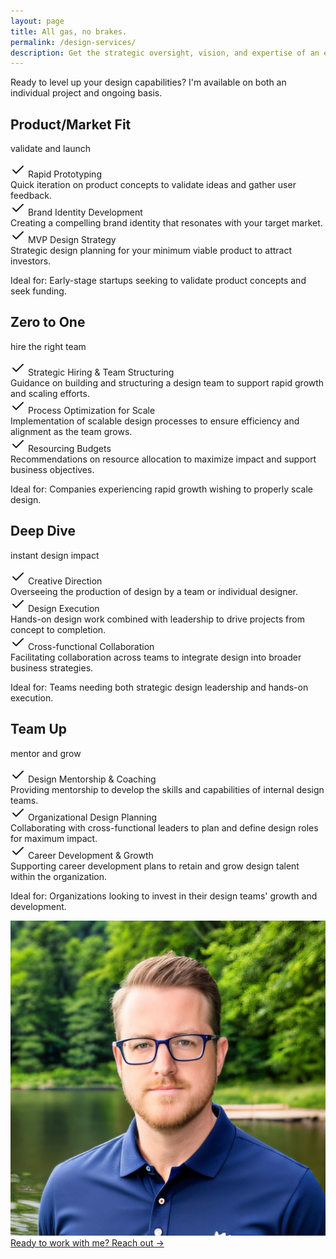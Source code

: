 ```yaml
---
layout: page
title: All gas, no brakes.
permalink: /design-services/
description: Get the strategic oversight, vision, and expertise of an experienced Chief Design Officer on your terms. As a Fractional CDO, I provide hands-on design leadership tailored to the unique needs of your organization, helping you drive impactful design strategies, establish a powerful brand presence, and scale your product or service experience.
---
```


<p class="sub-heading fade-in-element mb-12">Ready to level up your design capabilities? I'm available on both an individual project and ongoing basis.</p>

<div class="{{ page.markdown }} max-w-none">
  <div class="services__container">
      <div class="services__package fade-in-element">
        <h2 class="services__title">Product/Market Fit</h2>
        <p class="services__description">validate and launch</p>
        <div class="services__service-title"><svg xmlns="http://www.w3.org/2000/svg" width="24" height="24" viewBox="0 0 24 24" fill="none" stroke="currentColor" stroke-width="2" stroke-linecap="round" stroke-linejoin="round" class="lucide lucide-check"><path d="M20 6 9 17l-5-5"/></svg> Rapid Prototyping</div>
        <div class="services__service-description">Quick iteration on product concepts to validate ideas and gather user feedback.</div>
        <div class="services__service-title"><svg xmlns="http://www.w3.org/2000/svg" width="24" height="24" viewBox="0 0 24 24" fill="none" stroke="currentColor" stroke-width="2" stroke-linecap="round" stroke-linejoin="round" class="lucide lucide-check"><path d="M20 6 9 17l-5-5"/></svg> Brand Identity Development</div>
        <div class="services__service-description">Creating a compelling brand identity that resonates with your target market.</div>
        <div class="services__service-title"><svg xmlns="http://www.w3.org/2000/svg" width="24" height="24" viewBox="0 0 24 24" fill="none" stroke="currentColor" stroke-width="2" stroke-linecap="round" stroke-linejoin="round" class="lucide lucide-check"><path d="M20 6 9 17l-5-5"/></svg> MVP Design Strategy</div>
        <div class="services__service-description">Strategic design planning for your minimum viable product to attract investors.</div>
        <p class="services__ideal">Ideal for: Early-stage startups seeking to validate product concepts and seek funding.</p>
      </div>
      <div class="services__package fade-in-element">
        <h2 class="services__title">Zero to One</h2>
        <p class="services__description">hire the right team</p>
        <div class="services__service-title"><svg xmlns="http://www.w3.org/2000/svg" width="24" height="24" viewBox="0 0 24 24" fill="none" stroke="currentColor" stroke-width="2" stroke-linecap="round" stroke-linejoin="round" class="lucide lucide-check"><path d="M20 6 9 17l-5-5"/></svg> Strategic Hiring & Team Structuring</div>
        <div class="services__service-description">Guidance on building and structuring a design team to support rapid growth and scaling efforts.</div>
        <div class="services__service-title"><svg xmlns="http://www.w3.org/2000/svg" width="24" height="24" viewBox="0 0 24 24" fill="none" stroke="currentColor" stroke-width="2" stroke-linecap="round" stroke-linejoin="round" class="lucide lucide-check"><path d="M20 6 9 17l-5-5"/></svg> Process Optimization for Scale</div>
        <div class="services__service-description">Implementation of scalable design processes to ensure efficiency and alignment as the team grows.</div>
        <div class="services__service-title"><svg xmlns="http://www.w3.org/2000/svg" width="24" height="24" viewBox="0 0 24 24" fill="none" stroke="currentColor" stroke-width="2" stroke-linecap="round" stroke-linejoin="round" class="lucide lucide-check"><path d="M20 6 9 17l-5-5"/></svg> Resourcing Budgets</div>
        <div class="services__service-description">Recommendations on resource allocation to maximize impact and support business objectives.</div>
        <p class="services__ideal">Ideal for: Companies experiencing rapid growth wishing to properly scale design.</p>
      </div>
      <div class="services__package fade-in-element">
        <h2 class="services__title">Deep Dive</h2>
        <p class="services__description">instant design impact</p>
        <div class="services__service-title"><svg xmlns="http://www.w3.org/2000/svg" width="24" height="24" viewBox="0 0 24 24" fill="none" stroke="currentColor" stroke-width="2" stroke-linecap="round" stroke-linejoin="round" class="lucide lucide-check"><path d="M20 6 9 17l-5-5"/></svg> Creative Direction</div>
        <div class="services__service-description">Overseeing the production of design by a team or individual designer.</div>
        <div class="services__service-title"><svg xmlns="http://www.w3.org/2000/svg" width="24" height="24" viewBox="0 0 24 24" fill="none" stroke="currentColor" stroke-width="2" stroke-linecap="round" stroke-linejoin="round" class="lucide lucide-check"><path d="M20 6 9 17l-5-5"/></svg> Design Execution</div>
        <div class="services__service-description">Hands-on design work combined with leadership to drive projects from concept to completion.</div>
        <div class="services__service-title"><svg xmlns="http://www.w3.org/2000/svg" width="24" height="24" viewBox="0 0 24 24" fill="none" stroke="currentColor" stroke-width="2" stroke-linecap="round" stroke-linejoin="round" class="lucide lucide-check"><path d="M20 6 9 17l-5-5"/></svg> Cross-functional Collaboration</div>
        <div class="services__service-description">Facilitating collaboration across teams to integrate design into broader business strategies.</div>
        <p class="services__ideal">Ideal for: Teams needing both strategic design leadership and hands-on execution.</p>
      </div>
      <div class="services__package fade-in-element">
        <h2 class="services__title">Team Up</h2>
        <p class="services__description">mentor and grow</p>
        <div class="services__service-title"><svg xmlns="http://www.w3.org/2000/svg" width="24" height="24" viewBox="0 0 24 24" fill="none" stroke="currentColor" stroke-width="2" stroke-linecap="round" stroke-linejoin="round" class="lucide lucide-check"><path d="M20 6 9 17l-5-5"/></svg> Design Mentorship & Coaching</div>
        <div class="services__service-description">Providing mentorship to develop the skills and capabilities of internal design teams.</div>
        <div class="services__service-title"><svg xmlns="http://www.w3.org/2000/svg" width="24" height="24" viewBox="0 0 24 24" fill="none" stroke="currentColor" stroke-width="2" stroke-linecap="round" stroke-linejoin="round" class="lucide lucide-check"><path d="M20 6 9 17l-5-5"/></svg> Organizational Design Planning</div>
        <div class="services__service-description">Collaborating with cross-functional leaders to plan and define design roles for maximum impact.</div>
        <div class="services__service-title"><svg xmlns="http://www.w3.org/2000/svg" width="24" height="24" viewBox="0 0 24 24" fill="none" stroke="currentColor" stroke-width="2" stroke-linecap="round" stroke-linejoin="round" class="lucide lucide-check"><path d="M20 6 9 17l-5-5"/></svg> Career Development & Growth</div>
        <div class="services__service-description">Supporting career development plans to retain and grow design talent within the organization.</div>
        <p class="services__ideal">Ideal for: Organizations looking to invest in their design teams' growth and development.</p>
      </div>
  </div>
  <a href="/contact" class="contact-card fade-in-element">
    <img class="contact-card__image" src="/assets/images/profile-photo.png" />
    <div class="contact-card__content">
      <span class="contact-card__text">Ready to work with me?</span>
      <span class="contact-card__link">
        <span>Reach out &rarr;</span>
      </span>
    </div>
  </a>
</div>
